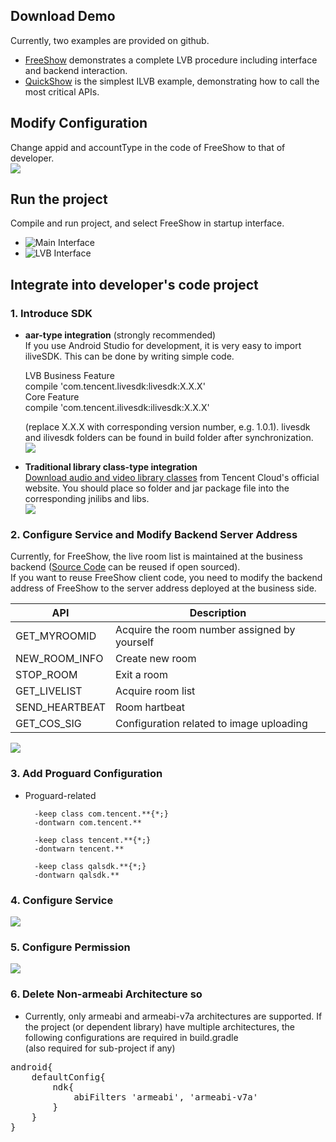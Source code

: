 ## Download Demo
Currently, two examples are provided on github.<br/>
* [FreeShow](https://github.com/zhaoyang21cn/ILiveSDK_Android_Demos) demonstrates a complete LVB procedure including interface and backend interaction.
* [QuickShow](https://github.com/zhaoyang21cn/iLiveSDK_Android_LiveDemo) is the simplest ILVB example, demonstrating how to call the most critical APIs.

## Modify Configuration

Change appid and accountType in the code of FreeShow to that of developer.<br/>
![](https://mc.qcloudimg.com/static/img/62890dee5794a2ce94404ba762624b94/idntype.png)

## Run the project
Compile and run project, and select FreeShow in startup interface.

* ![Main Interface](https://mc.qcloudimg.com/static/img/1be6185cdb0f61756c85e230a9fc0514/2.png)
* ![LVB Interface](https://mc.qcloudimg.com/static/img/ccf7ca496a22ec0aed9d4446f30ba85f/1.png)


## Integrate into developer's code project
### 1. Introduce SDK
* **aar-type integration** (strongly recommended)<br/>
	If you use Android Studio for development, it is very easy to import iliveSDK. This can be done by writing simple code. 


	LVB Business Feature       
	compile 'com.tencent.livesdk:livesdk:X.X.X'      
	Core Feature     
	compile 'com.tencent.ilivesdk:ilivesdk:X.X.X' 

	
	(replace X.X.X with corresponding version number, e.g. 1.0.1). livesdk and ilivesdk folders can be found in build folder after synchronization.<br /> 
![](https://mc.qcloudimg.com/static/img/ecd51eab082087cd2049a6a06a84ea76/ilivelocation.png)
	
		
* **Traditional library class-type integration**<br/>
[Download audio and video library classes](https://console.qcloud.com/avc/avSdkDownload) from Tencent Cloud's official website. You should place so folder and jar package file into the corresponding jnilibs and libs.        
![](https://mc.qcloudimg.com/static/img/e3cc8175676d647dd657beebb11cc2e3/1.png)
### 2. Configure Service and Modify Backend Server Address
 Currently, for FreeShow, the live room list is maintained at the business backend ([Source Code](https://github.com/zhaoyang21cn/FreeShowPHPServer) can be reused if open sourced).<br />
 If you want to reuse FreeShow client code, you need to modify the backend address of FreeShow to the server address deployed at the business side. <br />    
      
| API | Description |
|---------|---------|
| GET_MYROOMID | Acquire the room number assigned by yourself |
| NEW_ROOM_INFO | Create new room |
| STOP_ROOM | Exit a room |
| GET_LIVELIST | Acquire room list |
| SEND_HEARTBEAT | Room hartbeat |
| GET_COS_SIG | Configuration related to image uploading |
 
  ![](https://mc.qcloudimg.com/static/img/06919328fe28d9088170fc2a6b0f7ee9/server.png)

### 3. Add Proguard Configuration
* Proguard-related<br /> 

		-keep class com.tencent.**{*;}
		-dontwarn com.tencent.**

		-keep class tencent.**{*;}
		-dontwarn tencent.**

		-keep class qalsdk.**{*;}
		-dontwarn qalsdk.**
		
### 4. Configure Service
![](https://mc.qcloudimg.com/static/img/afa18e51202e3e80232841d215d90f7b/qalservice.png)
### 5. Configure Permission
![](https://mc.qcloudimg.com/static/img/55db2326bef2d0270ab17e81d945da22/rights.png)
### 6. Delete Non-armeabi Architecture so 
* Currently, only armeabi and armeabi-v7a architectures are supported. If the project (or dependent library) have multiple architectures, the following configurations are required in build.gradle<br /> (also required for sub-project if any)
<pre>
android{
    defaultConfig{
        ndk{
            abiFilters 'armeabi', 'armeabi-v7a'
        }
    }
}
</pre>




